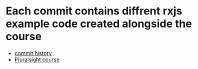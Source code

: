 # Each commit contains diffrent rxjs example code created alongside the course
* [commit history](https://github.com/riscie/pluralsight_getting_started_with_reactive_programming_using_RxJS/commits/master)
* [Pluralsight course](https://app.pluralsight.com/library/courses/reactive-programming-rxjs-getting-started/table-of-contents)